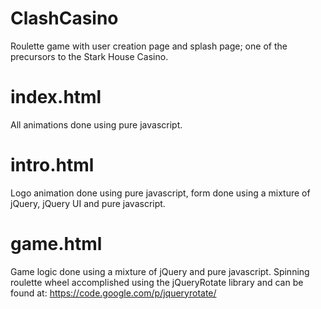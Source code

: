 ClashCasino
===========

Roulette game with user creation page and splash page; one of the precursors to the Stark House Casino.

# index.html
All animations done using pure javascript.

# intro.html
Logo animation done using pure javascript, form done using a mixture of jQuery, jQuery UI and pure javascript.

# game.html
Game logic done using a mixture of jQuery and pure javascript. Spinning roulette wheel accomplished using the
jQueryRotate library and can be found at: https://code.google.com/p/jqueryrotate/
